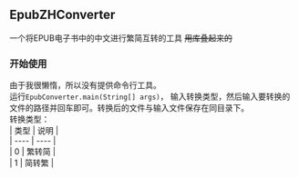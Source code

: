 ## EpubZHConverter
一个将EPUB电子书中的中文进行繁简互转的工具
~~用库叠起来的~~
### 开始使用
由于我很懒惰，所以没有提供命令行工具。   
运行`EpubConverter.main(String[] args)`， 输入转换类型，然后输入要转换的文件的路径并回车即可。转换后的文件与输入文件保存在同目录下。   
转换类型：   
| 类型 | 说明 |   
|  ----  |  ----  |   
| 0 | 繁转简 |   
| 1 | 简转繁 |   
